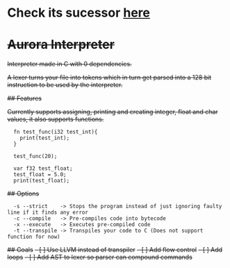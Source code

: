 # Check its sucessor [here](https://github.com/pliduino/aurora-compiler)

# ~~Aurora Interpreter~~

~~Interpreter made in C with 0 dependencies.~~

~~A lexer turns your file into tokens which in turn get parsed into a 128 bit instruction to be used by the interpreter.~~

~~## Features~~

~~Currently supports assigning, printing and creating integer, float and char values, it also supports functions.~~

```
  fn test_func(i32 test_int){
    print(test_int);
  }

  test_func(20);

  var f32 test_float;
  test_float = 5.0;
  print(test_float);
```

~~## Options~~
```
  -s --strict    -> Stops the program instead of just ignoring faulty line if it finds any error
  -c --compile   -> Pre-compiles code into bytecode
  -x --execute   -> Executes pre-compiled code
  -t --transpile -> Transpiles your code to C (Does not support function for now)
```

~~## Goals~~
~~- [ ] Use LLVM instead of transpiler~~
~~- [ ] Add flow control~~
~~- [ ] Add loops~~
~~- [ ] Add AST to lexer so parser can compound commands~~
